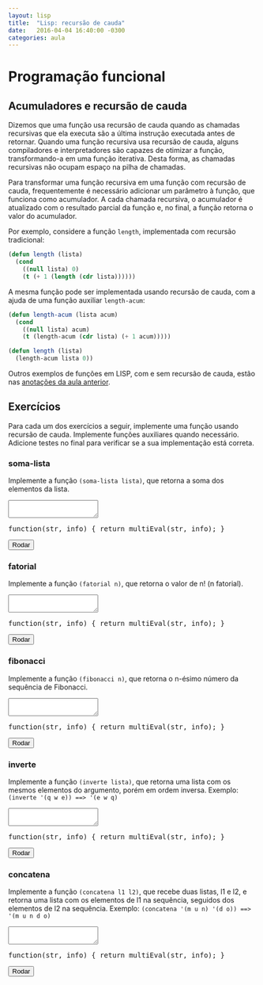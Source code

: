 ```yaml
---
layout: lisp
title:  "Lisp: recursão de cauda"
date:   2016-04-04 16:40:00 -0300
categories: aula
---
```


<script type="text/javascript">
    simplesEval = simplesEvalLisp;
    multiEval = multiEvalLisp;
    window.codeMirrorLanguage = "commonlisp";
</script>

# Programação funcional

## Acumuladores e recursão de cauda

Dizemos que uma função usa recursão de cauda quando as chamadas recursivas que ela executa são a última instrução executada antes de retornar. Quando uma função recursiva usa recursão de cauda, alguns compiladores e interpretadores são capazes de otimizar a função, transformando-a em uma função iterativa. Desta forma, as chamadas recursivas não ocupam espaço na pilha de chamadas.

Para transformar uma função recursiva em uma função com recursão de cauda, frequentemente é necessário adicionar um parâmetro à função, que funciona como acumulador. A cada chamada recursiva, o acumulador é atualizado com o resultado parcial da função e, no final, a função retorna o valor do acumulador.

Por exemplo, considere a função `length`, implementada com recursão tradicional:

```lisp
(defun length (lista)
  (cond
    ((null lista) 0)
    (t (+ 1 (length (cdr lista))))))
```

A mesma função pode ser implementada usando recursão de cauda, com a ajuda de uma função auxiliar `length-acum`:

```lisp
(defun length-acum (lista acum)
  (cond
    ((null lista) acum)
    (t (length-acum (cdr lista) (+ 1 acum)))))

(defun length (lista)
  (length-acum lista 0))
```

Outros exemplos de funções em LISP, com e sem recursão de cauda, estão nas [anotações da aula anterior](lisp-respostas).

## Exercícios

Para cada um dos exercícios a seguir, implemente uma função usando recursão de cauda. Implemente funções auxiliares quando necessário. Adicione testes no final para verificar se a sua implementação está correta.

### soma-lista

Implemente a função `(soma-lista lista)`, que retorna a soma dos elementos da lista.

<div class="lesson">
<textarea class="code">
</textarea>
<div class="output"></div>
<div class="output"></div>
<pre class="verifier">function(str, info) { return multiEval(str, info); }</pre>
<button class="go">Rodar</button>
</div>

### fatorial

Implemente a função `(fatorial n)`, que retorna o valor de n! (n fatorial).

<div class="lesson">
<textarea class="code">
</textarea>
<div class="output"></div>
<div class="output"></div>
<pre class="verifier">function(str, info) { return multiEval(str, info); }</pre>
<button class="go">Rodar</button>
</div>

### fibonacci

Implemente a função `(fibonacci n)`, que retorna o n-ésimo número da sequência de Fibonacci.

<div class="lesson">
<textarea class="code">
</textarea>
<div class="output"></div>
<div class="output"></div>
<pre class="verifier">function(str, info) { return multiEval(str, info); }</pre>
<button class="go">Rodar</button>
</div>

### inverte

Implemente a função `(inverte lista)`, que retorna uma lista com os mesmos elementos do argumento, porém em ordem inversa. Exemplo: `(inverte '(q w e)) ==> '(e w q)`

<div class="lesson">
<textarea class="code">
</textarea>
<div class="output"></div>
<div class="output"></div>
<pre class="verifier">function(str, info) { return multiEval(str, info); }</pre>
<button class="go">Rodar</button>
</div>

### concatena

Implemente a função `(concatena l1 l2)`, que recebe duas listas, l1 e l2, e retorna uma lista com os elementos de l1 na sequência, seguidos dos elementos de l2 na sequência. Exemplo: `(concatena '(m u n) '(d o)) ==> '(m u n d o)`

<div class="lesson">
<textarea class="code">
</textarea>
<div class="output"></div>
<div class="output"></div>
<pre class="verifier">function(str, info) { return multiEval(str, info); }</pre>
<button class="go">Rodar</button>
</div>
